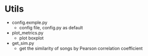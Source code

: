 # Utils
- config.exmple.py
    - config file, config.py as default
- plot_metrics.py
    - plot boxplot
- get_sim.py
    - get the similarity of songs by Pearson correlation coefficient
